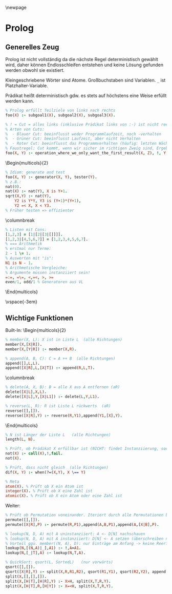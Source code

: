 \newpage
# Prolog

## Generelles Zeug
Prolog ist nicht vollständig da die nächste Regel deterministisch gewählt wird, daher können Endlosschleifen entstehen und keine Lösung gefunden werden obwohl sie existiert.

Kleingeschriebene Wörter sind Atome. Großbuchstaben sind Variablen. `_` ist Platzhalter-Variable.

Prädikat heißt deterministisch gdw. es stets auf höchstens eine Weise erfüllt werden kann.

```prolog
% Prolog erfüllt Teilziele von links nach rechts
foo(X) :- subgoal1(X), subgoal2(X), subgoal3(X).

% ! = Cut = alles links (inklusive Prädikat links von :-) ist nicht reerfüllbar.
% Arten von Cuts:
%  - Blauer Cut: beeinflusst weder Programmlaufzeit, noch -verhalten
%  - Grüner Cut: beeinflusst Laufzeit, aber nicht Verhalten
%  - Roter Cut: beeinflusst das Programmverhalten (häufig: letzten Wächter unnötig machen)
% Faustregel: Cut kommt, wenn wir sicher im richtigen Zweig sind, Ergebnisse danach
foo(X, Y) :- operation_where_we_only_want_the_first_result(X, Z), !, Y = Z.
```

\Begin{multicols}{2}
``` prolog
% Idiom: generate and test
foo(X, Y) :- generator(X, Y), tester(Y).
% z.B.:
nat(0).
nat(X) :- nat(Y), X is Y+1.
sqrt(X,Y) :- nat(Y),
    Y2 is Y*Y, Y3 is (Y+1)*(Y+1),
    Y2 =< X, X < Y3.
% Früher testen => effizienter
```
\columnbreak

```prolog
% Listen mit Cons:
[1,2,3] = [1|[2|[3|[]]]].
[1,2,3|[4,5,6,7]] = [1,2,3,4,5,6,7].
% === Arithmetik
% erstmal nur Terme:
2 - 1 \= 1.
% Auswerten mit "is":
N1 is N - 1.
% Arithmetische Vergleiche:
% Argumente müssen instanziiert sein!
=:=, =\=, <,=<, >, >=
even/1, odd/1 % Generatoren aus VL
```
\End{multicols}

\vspace{-3em}
## Wichtige Funktionen

Built-In:
\Begin{multicols}{2}
```prolog
% member(X, L): X ist in Liste L  (alle Richtungen)
member(X,[X|R]).
member(X,[Y|R]) :- member(X,R).

% append(A, B, C): C = A ++ B  (alle Richtungen)
append([],L,L).
append([X|R],L,[X|T]) :- append(R,L,T).
```
\columnbreak
```prolog
% delete(A, X, B): B = alle X aus A entfernen (aR)
delete([X|L],X,L).
delete([X|L],Y,[X|L1]) :- delete(L,Y,L1).

% reverse(L, R): R ist Liste L rückwerts  (aR)
reverse([],[]).
reverse([X|R],Y) :- reverse(R,Y1),append(Y1,[X],Y).
```
\End{multicols}
```prolog
% N ist Länger der Liste L   (alle Richtungen)
length(L, N).

% Prüft, ob Prädikat X erfüllbar ist (NICHT: findet Instanziierung, sodass X nicht erfüllt ist)
not(X) :- call(X),!,fail.
not(X).

% Prüft, dass nicht gleich  (alle Richtungen)
dif(X, Y) :- when(?=(X,Y), X \== Y)

% Meta
atom(X). % Prüft ob X ein Atom ist
integer(X). % Prüft ob X eine Zahl ist
atomic(X). % Prüft ob X ein Atom oder eine Zahl ist
```

Weiter:
```prolog
% Prüft ob Permutation voneinander. Iteriert durch alle Permutationen bei Reerfüllung   (alle Richtungen)
permute([],[]).
permute([X|R],P) :- permute(R,P1),append(A,B,P1),append(A,[X|B],P).

% lookup(N, D, A) mit A uninstanziiert: A <- D[N] nachschauen
% lookup(N, D, A) mit A instanziiert: D[N] <- A setzen (überschreiben nicht möglich)
% Vorteil ggü. member((N, A), D): nur Einträge am Anfang -> keine Reerfüllung
lookup(N,[(N,A)|_],A1) :- !,A=A1.
lookup(N,[_|T],A) :- lookup(N,T,A).

% QuickSort: qsort(L, SortedL)   (nur vorwärts)
qsort([],[]).
qsort([X|R],Y) :- split(X,R,R1,R2), qsort(R1,Y1), qsort(R2,Y2), append(Y1,[X|Y2],Y).
split(X,[],[],[]).
split(X,[H|T],[H|R],Y) :- X>H, split(X,T,R,Y).
split(X,[H|T],R,[H|Y]) :- X=<H, split(X,T,R,Y).
```
